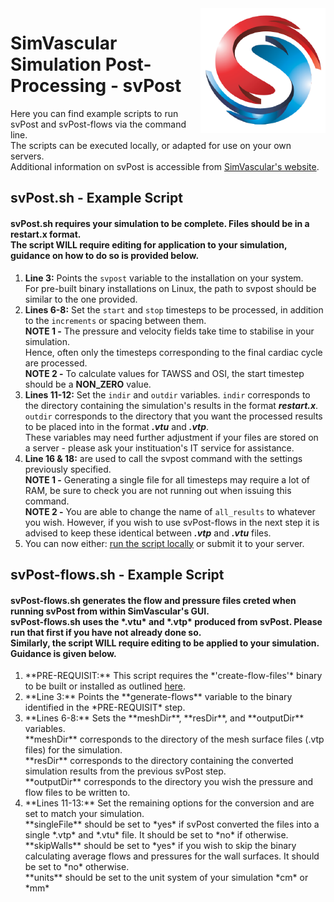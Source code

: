 <img src="SV-logo.png" align="right" width="200px" height="200px"/>

SimVascular Simulation Post-Processing - svPost
===============================================

Here you can find example scripts to run svPost and svPost-flows via the command line.</br>
The scripts can be executed locally, or adapted for use on your own servers.</br>
Additional information on svPost is accessible from [SimVascular's website](https://simvascular.github.io/index.html).

## svPost.sh - Example Script
#### svPost.sh requires your simulation to be complete. Files should be in a restart.x format. </br>The script WILL require editing for application to your simulation, guidance on how to do so is provided below.

1. **Line 3:** Points the ``svpost`` variable to the installation on your system.</br>
For pre-built binary installations on Linux, the path to svpost should be similar to the one provided.
2. **Lines 6-8:** Set the ``start`` and ``stop`` timesteps to be processed, in addition to the ``increments`` or spacing between them.</br>
**NOTE 1 -** The pressure and velocity fields take time to stabilise in your simulation.</br>
Hence, often only the timesteps corresponding to the final cardiac cycle are processed.</br>
**NOTE 2 -** To calculate values for TAWSS and OSI, the start timestep should be a **NON_ZERO** value.
3. **Lines 11-12:** Set the ``indir`` and ``outdir`` variables.
``indir`` corresponds to the directory containing the simulation's results in the format ***restart.x***.</br>
``outdir`` corresponds to the directory that you want the processed results to be placed into in the format ***.vtu*** and ***.vtp***.</br>
These variables may need further adjustment if your files are stored on a server - please ask your instituation's IT service for assistance.
4. **Line 16 & 18:** are used to call the svpost command with the settings previously specified.</br>
**NOTE 1 -** Generating a single file for all timesteps may require a lot of RAM, be sure to check you are not running out when issuing this command.</br>
**NOTE 2 -** You are able to change the name of ``all_results`` to whatever you wish. However, if you wish to use svPost-flows in the next step it is advised to keep these identical between ***.vtp*** and ***.vtu*** files.
5. You can now either: [run the script locally](https://stackoverflow.com/questions/2177932/how-do-i-execute-a-bash-script-in-terminal) or submit it to your server.

<h2>svPost-flows.sh - Example Script</h2>
<h4>svPost-flows.sh generates the flow and pressure files creted when running svPost from within SimVascular's GUI.<br>
svPost-flows.sh uses the *.vtu* and *.vtp* produced from svPost. Please run that first if you have not already done so.<br>
Similarly, the script WILL require editing to be applied to your simulation. Guidance is given below.</h4>

<ol>
    <li>**PRE-REQUISIT:** This script requires the *'create-flow-files'* binary to be built or installed as outlined <a href="https://github.com/ktbolt/cardiovascular/tree/master/create-flow-files">here</a>.</li>
    <li>**Line 3:** Points the **generate-flows** variable to the binary identified in the *PRE-REQUISIT* step.</li>
    <li>**Lines 6-8:** Sets the **meshDir**, **resDir**, and **outputDir** variables.<br>
    **meshDir** corresponds to the directory of the mesh surface files (.vtp files) for the simulation.<br>
    **resDir** corresponds  to the directory containing the converted simulation results from the previous svPost step.<br>
    **outputDir** corresponds to the directory you wish the pressure and flow files to be written to.</li>
    <li>**Lines 11-13:** Set the remaining options for the conversion and are set to match your simulation.<br>
    **singleFile** should be set to *yes* if svPost converted the files into a single *.vtp* and *.vtu* file. It should be set to *no* if otherwise.<br>
    **skipWalls** should be set to *yes* if you wish to skip the binary calculating average flows and pressures for the wall surfaces. It should be set to *no* otherwise.<br>
    **units** should be set to the unit system of your simulation *cm* or *mm*</li>
</ol>